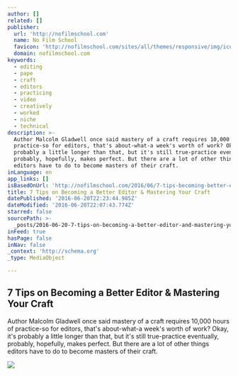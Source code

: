 ```yaml
---
author: []
related: []
publisher:
  url: 'http://nofilmschool.com'
  name: No Film School
  favicon: 'http://nofilmschool.com/sites/all/themes/responsive/img/icons/favicon.ico'
  domain: nofilmschool.com
keywords:
  - editing
  - pape
  - craft
  - editors
  - practicing
  - video
  - creatively
  - worked
  - niche
  - technical
description: >-
  Author Malcolm Gladwell once said mastery of a craft requires 10,000 hours of
  practice-so for editors, that's about-what-a week's worth of work? Okay, it's
  probably a little longer than that, but it's still true-practice eventually,
  probably, hopefully, makes perfect. But there are a lot of other things
  editors have to do to become masters of their craft.
inLanguage: en
app_links: []
isBasedOnUrl: 'http://nofilmschool.com/2016/06/7-tips-becoming-better-editor'
title: 7 Tips on Becoming a Better Editor & Mastering Your Craft
datePublished: '2016-06-20T22:23:44.985Z'
dateModified: '2016-06-20T22:07:43.774Z'
starred: false
sourcePath: >-
  _posts/2016-06-20-7-tips-on-becoming-a-better-editor-and-mastering-your-craft.md
inFeed: true
hasPage: false
inNav: false
_context: 'http://schema.org'
_type: MediaObject

---
```

<article style=""><h1>7 Tips on Becoming a Better Editor &amp; Mastering Your Craft</h1><p>Author Malcolm Gladwell once said mastery of a craft requires 10,000 hours of practice-so for editors, that's about-what-a week's worth of work? Okay, it's probably a little longer than that, but it's still true-practice eventually, probably, hopefully, makes perfect. But there are a lot of other things editors have to do to become masters of their craft.</p><img src="http://nofilmschool.com/sites/default/files/styles/facebook/public/editing_1.jpg?itok=4p4MAmT1" /></article>